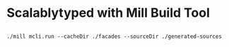 # Scalablytyped with Mill Build Tool

##

```
./mill mcli.run --cacheDir ./facades --sourceDir ./generated-sources
```